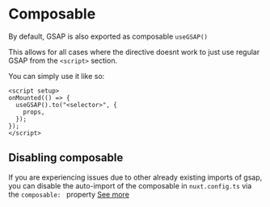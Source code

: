 # Composable

By default, GSAP is also exported as composable `useGSAP()`

This allows for all cases where the directive doesnt work to just use regular GSAP from the `<script>` section.

You can simply use it like so:

```vue
<script setup>
onMounted(() => {
  useGSAP().to("<selector>", {
    props,
  });
});
</script>
```

## Disabling composable

If you are experiencing issues due to other already existing imports of gsap, you can disable the auto-import of the composable in `nuxt.config.ts` via the `composable: ` property [See more](/installation/configuration)
